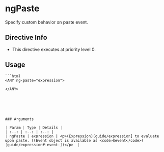 



# ngPaste








Specify custom behavior on paste event.








## Directive Info


* This directive executes at priority level 0.


## Usage


```
```html
<ANY ng-paste="expression">

</ANY>
```
```





### Arguments

| Param | Type | Details |
| :--: | :--: | :--: |
| ngPaste | expression | <p>(Expression)[guide/expression] to evaluate upon paste. ((Event object is available as <code>$event</code>)[guide/expression#-event-])</p>  |




